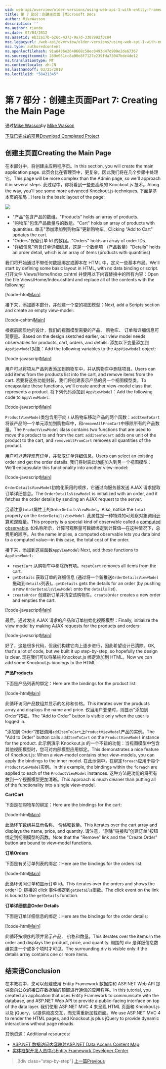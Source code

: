 ```yaml
---
uid: web-api/overview/older-versions/using-web-api-1-with-entity-framework-5/using-web-api-with-entity-framework-part-7
title: 第 7 部分：创建主页面 |Microsoft Docs
author: MikeWasson
description: ''
ms.author: riande
ms.date: 07/04/2012
ms.assetid: eb32a17b-626c-4373-9a7d-3387992f3c04
msc.legacyurl: /web-api/overview/older-versions/using-web-api-1-with-entity-framework-5/using-web-api-with-entity-framework-part-7
msc.type: authoredcontent
ms.openlocfilehash: 91a6496e2640668c58ec0493d47d909e2de67367
ms.sourcegitcommit: 289e051cc8a90e8f7127e239fda73047bde4de12
ms.translationtype: MT
ms.contentlocale: zh-CN
ms.lasthandoff: 03/25/2019
ms.locfileid: "58421345"
---
```

<a name="part-7-creating-the-main-page"></a><span data-ttu-id="5e90d-102">第 7 部分：创建主页面</span><span class="sxs-lookup"><span data-stu-id="5e90d-102">Part 7: Creating the Main Page</span></span>
====================
<span data-ttu-id="5e90d-103">通过[Mike Wasson](https://github.com/MikeWasson)</span><span class="sxs-lookup"><span data-stu-id="5e90d-103">by [Mike Wasson](https://github.com/MikeWasson)</span></span>

[<span data-ttu-id="5e90d-104">下载已完成的项目</span><span class="sxs-lookup"><span data-stu-id="5e90d-104">Download Completed Project</span></span>](http://code.msdn.microsoft.com/ASP-NET-Web-API-with-afa30545)

## <a name="creating-the-main-page"></a><span data-ttu-id="5e90d-105">创建主页面</span><span class="sxs-lookup"><span data-stu-id="5e90d-105">Creating the Main Page</span></span>

<span data-ttu-id="5e90d-106">在本部分中，将创建主应用程序页。</span><span class="sxs-lookup"><span data-stu-id="5e90d-106">In this section, you will create the main application page.</span></span> <span data-ttu-id="5e90d-107">此页会比在管理页中，更复杂，因此我们将在几个步骤中处理它。</span><span class="sxs-lookup"><span data-stu-id="5e90d-107">This page will be more complex than the Admin page, so we'll approach it in several steps.</span></span> <span data-ttu-id="5e90d-108">此过程中，你将看到一些更高级的 Knockout.js 技术。</span><span class="sxs-lookup"><span data-stu-id="5e90d-108">Along the way, you'll see some more advanced Knockout.js techniques.</span></span> <span data-ttu-id="5e90d-109">下面是基本页的布局：</span><span class="sxs-lookup"><span data-stu-id="5e90d-109">Here is the basic layout of the page:</span></span>

![](using-web-api-with-entity-framework-part-7/_static/image1.png)

- <span data-ttu-id="5e90d-110">"产品"包含产品的数组。</span><span class="sxs-lookup"><span data-stu-id="5e90d-110">"Products" holds an array of products.</span></span>
- <span data-ttu-id="5e90d-111">"购物车"包含产品数量与的数组。</span><span class="sxs-lookup"><span data-stu-id="5e90d-111">"Cart" holds an array of products with quantities.</span></span> <span data-ttu-id="5e90d-112">单击"添加添加到购物车"更新购物车。</span><span class="sxs-lookup"><span data-stu-id="5e90d-112">Clicking "Add to Cart" updates the cart.</span></span>
- <span data-ttu-id="5e90d-113">"Orders"保留订单 Id 的数组。</span><span class="sxs-lookup"><span data-stu-id="5e90d-113">"Orders" holds an array of order IDs.</span></span>
- <span data-ttu-id="5e90d-114">"详细信息"包含订单详细信息，这是一个数组项 （产品数量）</span><span class="sxs-lookup"><span data-stu-id="5e90d-114">"Details" holds an order detail, which is an array of items (products with quantities)</span></span>

<span data-ttu-id="5e90d-115">我们将开始通过不带任何数据绑定或脚本在 HTML 中，定义一些基本布局。</span><span class="sxs-lookup"><span data-stu-id="5e90d-115">We'll start by defining some basic layout in HTML, with no data binding or script.</span></span> <span data-ttu-id="5e90d-116">打开文件 Views/Home/Index.cshtml 并使用以下内容替换中的所有内容：</span><span class="sxs-lookup"><span data-stu-id="5e90d-116">Open the file Views/Home/Index.cshtml and replace all of the contents with the following:</span></span>

[!code-html[Main](using-web-api-with-entity-framework-part-7/samples/sample1.html)]

<span data-ttu-id="5e90d-117">接下来，添加脚本部分，并创建一个空的视图模型：</span><span class="sxs-lookup"><span data-stu-id="5e90d-117">Next, add a Scripts section and create an empty view-model:</span></span>

[!code-cshtml[Main](using-web-api-with-entity-framework-part-7/samples/sample2.cshtml)]

<span data-ttu-id="5e90d-118">根据前面质地的设计，我们的视图模型需要的产品、 购物车、 订单和详细信息可观察量。</span><span class="sxs-lookup"><span data-stu-id="5e90d-118">Based on the design sketched earlier, our view model needs observables for products, cart, orders, and details.</span></span> <span data-ttu-id="5e90d-119">添加以下变量添加到`AppViewModel`对象：</span><span class="sxs-lookup"><span data-stu-id="5e90d-119">Add the following variables to the `AppViewModel` object:</span></span>

[!code-javascript[Main](using-web-api-with-entity-framework-part-7/samples/sample3.js)]

<span data-ttu-id="5e90d-120">用户可以将项从产品列表添加到购物车中，并从购物车中删除项目。</span><span class="sxs-lookup"><span data-stu-id="5e90d-120">Users can add items from the products list into the cart, and remove items from the cart.</span></span> <span data-ttu-id="5e90d-121">若要将这些功能封装，我们将创建表示产品的另一个视图模型类。</span><span class="sxs-lookup"><span data-stu-id="5e90d-121">To encapsulate these functions, we'll create another view-model class that represents a product.</span></span> <span data-ttu-id="5e90d-122">将下列代码添加到 `AppViewModel`：</span><span class="sxs-lookup"><span data-stu-id="5e90d-122">Add the following code to `AppViewModel`:</span></span>

[!code-javascript[Main](using-web-api-with-entity-framework-part-7/samples/sample4.js?highlight=4)]

<span data-ttu-id="5e90d-123">`ProductViewModel`类包含用于向 / 从购物车移动产品的两个函数：`addItemToCart`将该产品的一个单元添加到购物车中，和`removeAllFromCart`中移除所有的产品数量。</span><span class="sxs-lookup"><span data-stu-id="5e90d-123">The `ProductViewModel` class contains two functions that are used to move the product to and from the cart: `addItemToCart` adds one unit of the product to the cart, and `removeAllFromCart` removes all quantities of the product.</span></span>

<span data-ttu-id="5e90d-124">用户可以选择现有订单，并获取订单详细信息。</span><span class="sxs-lookup"><span data-stu-id="5e90d-124">Users can select an existing order and get the order details.</span></span> <span data-ttu-id="5e90d-125">我们将封装此功能加入到另一个视图模型：</span><span class="sxs-lookup"><span data-stu-id="5e90d-125">We'll encapsulate this functionality into another view-model:</span></span>

[!code-javascript[Main](using-web-api-with-entity-framework-part-7/samples/sample5.js?highlight=4)]

<span data-ttu-id="5e90d-126">`OrderDetailsViewModel`初始化采用的顺序，它通过向服务器发送 AJAX 请求提取订单详细信息。</span><span class="sxs-lookup"><span data-stu-id="5e90d-126">The `OrderDetailsViewModel` is initialized with an order, and it fetches the order details by sending an AJAX request to the server.</span></span>

<span data-ttu-id="5e90d-127">另请注意`total`属性上的`OrderDetailsViewModel`。</span><span class="sxs-lookup"><span data-stu-id="5e90d-127">Also, notice the `total` property on the `OrderDetailsViewModel`.</span></span> <span data-ttu-id="5e90d-128">此属性是一种特殊的可观察对象调用[计算可观察量](http://knockoutjs.com/documentation/computedObservables.html)。</span><span class="sxs-lookup"><span data-stu-id="5e90d-128">This property is a special kind of observable called a [computed observable](http://knockoutjs.com/documentation/computedObservables.html).</span></span> <span data-ttu-id="5e90d-129">如名称所示，计算可观察量可数据绑定到计算值&#8212;在这种情况下，总费用的顺序。</span><span class="sxs-lookup"><span data-stu-id="5e90d-129">As the name implies, a computed observable lets you data bind to a computed value&#8212;in this case, the total cost of the order.</span></span>

<span data-ttu-id="5e90d-130">接下来，添加到这些函数`AppViewModel`:</span><span class="sxs-lookup"><span data-stu-id="5e90d-130">Next, add these functions to `AppViewModel`:</span></span>

- <span data-ttu-id="5e90d-131">`resetCart` 从购物车中移除所有项。</span><span class="sxs-lookup"><span data-stu-id="5e90d-131">`resetCart` removes all items from the cart.</span></span>
- <span data-ttu-id="5e90d-132">`getDetails` 获取订单的详细信息 (通过将一个新推送`OrderDetailsViewModel`拖动到`details`列表)。</span><span class="sxs-lookup"><span data-stu-id="5e90d-132">`getDetails` gets the details for an order (by pushing a new `OrderDetailsViewModel` onto the `details` list).</span></span>
- <span data-ttu-id="5e90d-133">`createOrder` 创建新订单并清空该购物车。</span><span class="sxs-lookup"><span data-stu-id="5e90d-133">`createOrder` creates a new order and empties the cart.</span></span>


[!code-javascript[Main](using-web-api-with-entity-framework-part-7/samples/sample6.js?highlight=4)]

<span data-ttu-id="5e90d-134">最后，通过发出 AJAX 请求的产品和订单初始化视图模型：</span><span class="sxs-lookup"><span data-stu-id="5e90d-134">Finally, initialize the view model by making AJAX requests for the products and orders:</span></span>

[!code-javascript[Main](using-web-api-with-entity-framework-part-7/samples/sample7.js)]

<span data-ttu-id="5e90d-135">好了，这是很多代码，但我们构建它向上逐步进行，因此希望设计已清除。</span><span class="sxs-lookup"><span data-stu-id="5e90d-135">OK, that's a lot of code, but we built it up step-by-step, so hopefully the design is clear.</span></span> <span data-ttu-id="5e90d-136">现在我们可以将某些 Knockout.js 绑定添加到 HTML。</span><span class="sxs-lookup"><span data-stu-id="5e90d-136">Now we can add some Knockout.js bindings to the HTML.</span></span>

<span data-ttu-id="5e90d-137">**产品**</span><span class="sxs-lookup"><span data-stu-id="5e90d-137">**Products**</span></span>

<span data-ttu-id="5e90d-138">下面是产品列表的绑定：</span><span class="sxs-lookup"><span data-stu-id="5e90d-138">Here are the bindings for the product list:</span></span>

[!code-html[Main](using-web-api-with-entity-framework-part-7/samples/sample8.html)]

<span data-ttu-id="5e90d-139">此循环访问产品数组并显示的名称和价格。</span><span class="sxs-lookup"><span data-stu-id="5e90d-139">This iterates over the products array and displays the name and price.</span></span> <span data-ttu-id="5e90d-140">仅当用户登录时，则显示"添加到 Order"按钮。</span><span class="sxs-lookup"><span data-stu-id="5e90d-140">The "Add to Order" button is visible only when the user is logged in.</span></span>

<span data-ttu-id="5e90d-141">"添加到 Order"按钮调用`addItemToCart`上`ProductViewModel`产品的实例。</span><span class="sxs-lookup"><span data-stu-id="5e90d-141">The "Add to Order" button calls `addItemToCart` on the `ProductViewModel` instance for the product.</span></span> <span data-ttu-id="5e90d-142">此示例演示 Knockout.js 的一个不错的功能：当视图模型中包含其他视图模型时，您可对内部模型应用绑定。</span><span class="sxs-lookup"><span data-stu-id="5e90d-142">This demonstrates a nice feature of Knockout.js: When a view-model contains other view-models, you can apply the bindings to the inner model.</span></span> <span data-ttu-id="5e90d-143">在此示例中，在绑定`foreach`应用于每个`ProductViewModel`实例。</span><span class="sxs-lookup"><span data-stu-id="5e90d-143">In this example, the bindings within the `foreach` are applied to each of the `ProductViewModel` instances.</span></span> <span data-ttu-id="5e90d-144">这种方法是功能的将所有放到一个视图模型更加清晰。</span><span class="sxs-lookup"><span data-stu-id="5e90d-144">This approach is much cleaner than putting all of the functionality into a single view-model.</span></span>

<span data-ttu-id="5e90d-145">**Cart**</span><span class="sxs-lookup"><span data-stu-id="5e90d-145">**Cart**</span></span>

<span data-ttu-id="5e90d-146">下面是在购物车的绑定：</span><span class="sxs-lookup"><span data-stu-id="5e90d-146">Here are the bindings for the cart:</span></span>

[!code-html[Main](using-web-api-with-entity-framework-part-7/samples/sample9.html)]

<span data-ttu-id="5e90d-147">此循环车数组并显示名称、 价格和数量。</span><span class="sxs-lookup"><span data-stu-id="5e90d-147">This iterates over the cart array and displays the name, price, and quantity.</span></span> <span data-ttu-id="5e90d-148">请注意，"删除"链接和"创建订单"按钮绑定到视图模型的函数。</span><span class="sxs-lookup"><span data-stu-id="5e90d-148">Note that the "Remove" link and the "Create Order" button are bound to view-model functions.</span></span>

<span data-ttu-id="5e90d-149">**订单**</span><span class="sxs-lookup"><span data-stu-id="5e90d-149">**Orders**</span></span>

<span data-ttu-id="5e90d-150">下面是有关订单列表的绑定：</span><span class="sxs-lookup"><span data-stu-id="5e90d-150">Here are the bindings for the orders list:</span></span>

[!code-html[Main](using-web-api-with-entity-framework-part-7/samples/sample10.html)]

<span data-ttu-id="5e90d-151">此循环访问订单和显示订单 id。</span><span class="sxs-lookup"><span data-stu-id="5e90d-151">This iterates over the orders and shows the order ID.</span></span> <span data-ttu-id="5e90d-152">链接的 click 事件绑定到`getDetails`函数。</span><span class="sxs-lookup"><span data-stu-id="5e90d-152">The click event on the link is bound to the `getDetails` function.</span></span>

<span data-ttu-id="5e90d-153">**订单详细信息**</span><span class="sxs-lookup"><span data-stu-id="5e90d-153">**Order Details**</span></span>

<span data-ttu-id="5e90d-154">下面是订单详细信息的绑定：</span><span class="sxs-lookup"><span data-stu-id="5e90d-154">Here are the bindings for the order details:</span></span>

[!code-html[Main](using-web-api-with-entity-framework-part-7/samples/sample11.html)]

<span data-ttu-id="5e90d-155">此循环按顺序的项并显示产品、 价格和数量。</span><span class="sxs-lookup"><span data-stu-id="5e90d-155">This iterates over the items in the order and displays the product, price, and quantity.</span></span> <span data-ttu-id="5e90d-156">周围的 div 是详细信息数组包含一个或多个项时才可见。</span><span class="sxs-lookup"><span data-stu-id="5e90d-156">The surrounding div is visible only if the details array contains one or more items.</span></span>

## <a name="conclusion"></a><span data-ttu-id="5e90d-157">结束语</span><span class="sxs-lookup"><span data-stu-id="5e90d-157">Conclusion</span></span>

<span data-ttu-id="5e90d-158">在本教程中，您可以创建使用 Entity Framework 数据库和 ASP.NET Web API 提供面向公众的接口在数据层的顶部进行通信的应用程序。</span><span class="sxs-lookup"><span data-stu-id="5e90d-158">In this tutorial, you created an application that uses Entity Framework to communicate with the database, and ASP.NET Web API to provide a public-facing interface on top of the data layer.</span></span> <span data-ttu-id="5e90d-159">我们使用 ASP.NET MVC 4 来呈现 HTML 页面和 Knockout.js 以及 jQuery，以提供动态交互，而无需重新加载页面。</span><span class="sxs-lookup"><span data-stu-id="5e90d-159">We use ASP.NET MVC 4 to render the HTML pages, and Knockout.js plus jQuery to provide dynamic interactions without page reloads.</span></span>

<span data-ttu-id="5e90d-160">其他资源：</span><span class="sxs-lookup"><span data-stu-id="5e90d-160">Additional resources:</span></span>

- [<span data-ttu-id="5e90d-161">ASP.NET 数据访问内容映射</span><span class="sxs-lookup"><span data-stu-id="5e90d-161">ASP.NET Data Access Content Map</span></span>](https://msdn.microsoft.com/library/6759sth4.aspx)
- [<span data-ttu-id="5e90d-162">实体框架开发人员中心</span><span class="sxs-lookup"><span data-stu-id="5e90d-162">Entity Framework Developer Center</span></span>](https://msdn.microsoft.com/data/ef)

> [!div class="step-by-step"]
> [<span data-ttu-id="5e90d-163">上一篇</span><span class="sxs-lookup"><span data-stu-id="5e90d-163">Previous</span></span>](using-web-api-with-entity-framework-part-6.md)
